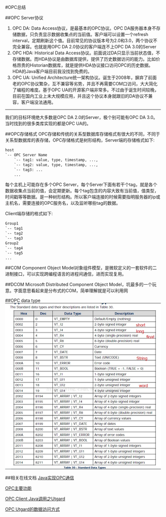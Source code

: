 #OPC总结

##OPC Server协议

1. OPC DA: Data Access协议，是最基本的OPC协议。OPC DA服务器本身不存储数据，只负责显示数据收集点的当前值。客户端可以设置一个refresh interval，定期刷新这个值。目前常见的协议版本号为2.0和3.0，两个协议不完全兼容。也就是用OPC DA 2.0协议的客户端连不上OPC DA 3.0的Server
2. OPC HDA: Historical Data Access协议。前面说过DA只显示当前状态值，不存储数据。而HDA协议是由数据库提供，提供了历史数据访问的能力。比如价格昂贵的Historian数据库，就是提供HDA协议接口访问OPC的历史数据。HDA的Java客户端目前我没找到免费的。
3. OPC UA: Unified Architecture统一架构协议。诞生于2008年，摒弃了前面老的OPC协议繁杂，互不兼容等劣势，并且不再需要COM口访问，大大简化了编程的难度。基于OPC UA的开源客户端非常多。不过由于诞生时间较晚，目前在国内工业上未大规模应用，并且这个协议本身就跟旧的DA协议不兼容，客户端没法通用。
---
我们的目标环境绝大多数是OPC DA 2.0的Server，极个别可能有OPC DA 3.0。当时找到的很多类库实现的都是OPC UA的。

##OPC存储格式
OPC存储和传统的关系型数据库存储格式有很大的不同，不同于关系型数据库的表存储，OPC存储格式是树形结构，Server端的存储格式如下:
```
host
`-- OPC Server Name
    `-- tag1: value, type, timestamp, ...,
    `-- tag2: value, type, timestamp, ...,
    `-- tag3: ...
    ...
```

每个主机上可能存在多个OPC Server，每个Server下面有若干个tag，就是各个数据收集点当前的值，会定期更新。每个tag包含的内容大致有当前值，值类型，时间戳等等数据。是一种树形结构。所以客户端连接的时候需要指明服务器的ip或主机名，需要连接的OPC服务名，以及监听哪些tag的数据。

Client端存储的格式如下:
```
Group1
`-- tag1
`-- tag2
`-- tag3
Group2
`-- tag4
`-- tag5
...
```

##COM
Component Object Model对象组件模型，是微软定义的一套软件的二进制接口，可以实现跨编程语言的进程间通信，进而实现复用。

##DCOM
Microsoft Distributed Component Object Model，坑最多的一个玩意。字面意思看起来是分布式的COM，简单理解就是可以利用网

##OPC data type
![avatar](doc/opc-data-type.jpeg)


##相关在线文档
[Java实现OPC通信](https://www.cnblogs.com/Frankie1980/p/10830119.html)

[OPC主要功能](https://www.hifreud.com/2014/12/27/opc-3-main-feature-in-opc/)

[OPC Client Java调用之Utgard](https://www.hifreud.com/2014/12/27/opc-4-client-invoke-use-utgard)

[OPC Utgard的数据访问方式](https://www.cnblogs.com/myboat/p/11739329.html)





